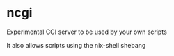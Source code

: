 # ncgi

Experimental CGI server to be used by your own scripts

It also allows scripts using the nix-shell shebang
